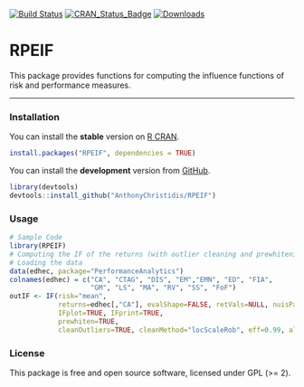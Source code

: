 
[![Build Status](https://travis-ci.org/AnthonyChristidis/RPEIF.svg?branch=master)](https://travis-ci.com/AnthonyChristidis/RPEIF) [![CRAN\_Status\_Badge](http://www.r-pkg.org/badges/version/RPEIF)](https://cran.r-project.org/package=RPEIF) [![Downloads](http://cranlogs.r-pkg.org/badges/RPEIF)](https://cran.r-project.org/package=RPEIF)

RPEIF
=====

This package provides functions for computing the influence functions of risk and performance measures.

------------------------------------------------------------------------

### Installation

You can install the **stable** version on [R CRAN](https://cran.r-project.org/package=RPEIF).

``` r
install.packages("RPEIF", dependencies = TRUE)
```

You can install the **development** version from [GitHub](https://github.com/AnthonyChristidis/RPEIF).

``` r
library(devtools)
devtools::install_github("AnthonyChristidis/RPEIF")
```

### Usage

``` r
# Sample Code
library(RPEIF)
# Computing the IF of the returns (with outlier cleaning and prewhitening)
# Loading the data
data(edhec, package="PerformanceAnalytics")
colnames(edhec) = c("CA", "CTAG", "DIS", "EM","EMN", "ED", "FIA",
                    "GM", "LS", "MA", "RV", "SS", "FoF")
outIF <- IF(risk="mean",
            returns=edhec[,"CA"], evalShape=FALSE, retVals=NULL, nuisPars=NULL,
            IFplot=TRUE, IFprint=TRUE,
            prewhiten=TRUE,
            cleanOutliers=TRUE, cleanMethod="locScaleRob", eff=0.99, alpha.robust=0.05)
```

### License

This package is free and open source software, licensed under GPL (&gt;= 2).

